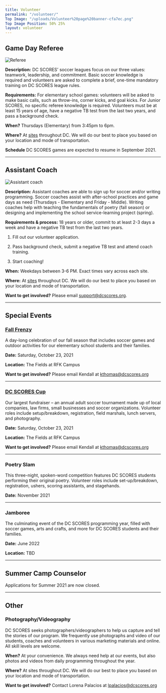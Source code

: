 ```yaml
---
title: Volunteer
permalink: "/volunteer/"
Top Image: "/uploads/Volunteer%20page%20banner-cfa7ec.png"
Top Image Position: 50% 25%
layout: volunteer
---
```


<span id="volunteer-referee"></span>

## Game Day Referee

![Referee](/uploads/volunteer-referee-float-left.jpg)

**Description:**
DC SCORES’ soccer leagues focus on our three values: teamwork, leadership, and commitment. Basic soccer knowledge is required and volunteers are asked to complete a brief, one-time mandatory training on DC SCORES league rules.

**Requirements:**
For elementary school games: volunteers will be asked to make basic calls, such as throw-ins, corner kicks, and goal kicks. For Junior SCORES, no specific referee knowledge is required. Volunteers must be at least 15 years of age, have a negative TB test from the last two years, and pass a background check.

**When?**
Thursdays (Elementary) from 3:45pm to 6pm. <br>

**Where?**
At <a href="/our-program/program-sites/" target="_blank">sites</a> throughout DC. We will do our best to place you based on your location and mode of transportation.

**Schedule**
DC SCORES games are expected to resume in September 2021.

---

<span id="volunteer-assistant-coach"></span>

## Assistant Coach

![Assistant coach](/uploads/volunteer-assistant-coach-float-left.jpg)

**Description:**
Assistant coaches are able to sign up for soccer and/or writing programming. Soccer coaches assist with after-school practices and game days as need (Thursdays - Elementary and Friday - Middle). Writing coaches help with teaching the fundamentals of poetry (fall season) or designing and implementing the school service-learning project (spring).

**Requirements & process:**
18 years or older, commit to at least 2-3 days a week and have a negative TB test from the last two years.

1. Fill out our volunteer application.

2. Pass background check, submit a negative TB test and attend coach training.

3. Start coaching!

**When:**
Weekdays between 3-6 PM. Exact times vary across each site.

**Where:**
At <a href="/our-program/program-sites/" target="_blank">sites</a> throughout DC. We will do our best to place you based on your location and mode of transportation.

**Want to get involved?**
Please email support@dcscores.org.

---

<span id="volunteer-special-events"></span>

## Special Events

### [Fall Frenzy](https://www.dcscores.org/fallfrenzy/)

A day-long celebration of our fall season that includes soccer games and outdoor activities for our elementary school students and their families.

**Date:** Saturday, October 23, 2021

**Location:** The Fields at RFK Campus

**Want to get involved?** Please email Kendall at kthomas@dcscores.org

---

### [DC SCORES Cup](https://www.dcscorescup.org/)

Our largest fundraiser – an annual adult soccer tournament made up of local companies, law firms, small businesses and soccer organizations. Volunteer roles include setup/breakdown, registration, field marshals, lunch servers, and photography.

**Date:** Saturday, October 23, 2021

**Location:** The Fields at RFK Campus

**Want to get involved?** Please email Kendall at kthomas@dcscores.org

---

### Poetry Slam

This three-night, spoken-word competition features DC SCORES students performing their original poetry. Volunteer roles include set-up/breakdown, registration, ushers, scoring assistants, and stagehands.

**Date:** November 2021

---

### Jamboree

The culminating event of the DC SCORES programming year, filled with soccer games, arts and crafts, and more for DC SCORES students and their families.

**Date:** June 2022

**Location:** TBD

---

<span id="volunteer-summer-camp"></span>


## Summer Camp Counselor

Applications for Summer 2021 are now closed.

---

<span id="volunteer-other"></span>

## Other

### Photography/Videography

DC SCORES seeks photographers/videographers to help us capture and tell the stories of our program. We frequently use photographs and video of our students, coaches and volunteers in various marketing materials and online. All skill levels are welcome.

**When?**
At your convenience. We always need help at our events, but also photos and videos from daily programming throughout the year.

**Where?**
At sites throughout DC. We will do our best to place you based on your location and mode of transportation.

**Want to get involved?**
Contact Lorena Palacios at lpalacios@dcscores.org
